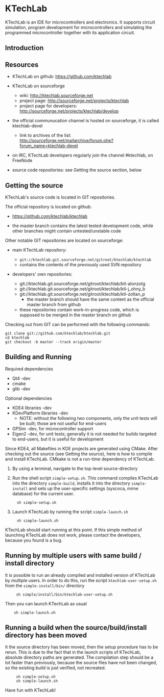KTechLab
=============

KTechLab is an IDE for microcontrollers and electronics.
It supports circuit simulation,
program development for microcontrollers and
simulating the programmed microcontroller together with its application circuit.

Introduction
-------------

Resources
-------------
- KTechLab on github:
    https://github.com/ktechlab

- KTechLab on sourceforge
    - wiki:
        http://ktechlab.sourceforge.net
    - project page:
        http://sourceforge.net/projects/ktechlab
    - project page for developers:
        http://sourceforge.net/projects/ktechlab/develop

- the official communucation channel is hosted on sourceforge,
        it is called ktechlab-devel
    - link to archives of the list:
        http://sourceforge.net/mailarchive/forum.php?forum_name=ktechlab-devel

- on IRC, KTechLab developers regularly join the channel
    #ktechlab, on FreeNode

- source code repositories: see Getting the source section, below


Getting the source
------------------

KTechLab's source code is located in GIT repositories.

The official repository is located on github:

- https://github.com/ktechlab/ktechlab

- the master branch contains the latest tested development code,
    while other branches might contain untested/unstable code

Other notable GIT repositories are located on sourceforge:

- main KTechLab repository:
    - `git://ktechlab.git.sourceforge.net/gitroot/ktechlab/ktechlab`
    - contains the contents of the previously used SVN repository

- developers' own repositories:
    - git://ktechlab.git.sourceforge.net/gitroot/ktechlab/ktl-alonzotg
    - git://ktechlab.git.sourceforge.net/gitroot/ktechlab/ktl-j_ohny_b
    - git://ktechlab.git.sourceforge.net/gitroot/ktechlab/ktl-zoltan_p
        - the master branch should have the same content as the
            official master branch from github
    - these repositories contain work-in-progress code,
        which is supposed to be merged in the master branch on github

Checking out from GIT can be performed with the following commands:

    git clone git://github.com/ktechlab/ktechlab.git
    cd ktechlab
    git checkout -b master --track origin/master


Building and Running
--------------------

Required dependencies

- Qt4 -dev
- cmake
- glib -dev

Optional dependencies

- KDE4 libraries -dev
- KDevPlatform libraries -dev
    - NOTE: without the following two components, only the unit tests
        will be built; those are not useful for end-users
- GPSim -dev, for microcontroller support
- Eigen2 -dev, for unit tests; generally it is not needed for builds
    targeted to end-users, but it is useful for development



Since KDE4, all Makefiles in KDE projects are generated using CMake.
After checking out the source (see Getting the source),
here is how to compile and install KTechLab.
CMkake is not a run-time dependency of KTechLab.


1. By using a terminal, navigate to the top-level source-directory

2. Run the shell script `simple-setup.sh`.
    This command compiles KTechLab into the directory `simple-build`,
    installs it into the directory `simple-install` and
    sets up the user-specific settings (syscoca, mime database) for the
    current user.

         sh simple-setup.sh

3. Launch KTechLab by running the script `simple-launch.sh`

         sh simple-launch.sh

KTechLab should start running at this point.
If this simple method of launching KTechLab does not work,
please contact the developers, because you found is a bug.

## Running by multiple users with same build / install directory

It is possible to run an already compiled and installed version of KTechLab
by multiple users. In order to do this, run the script
`ktechlab-user-setup.sh` from the `simple-install/bin/` directory

         sh simple/install/bin/ktechlab-user-setup.sh

Then you can launch KTechLab as usual

        sh simple-launch.sh

## Running a build when the source/build/install directory has been moved

It the source directory has been moved, then the setup procedure has
to be rerun. This is due to the fact that in the launch scripts of
KTechLab, absolute directory paths are generated.
The compilation step should be a lot faster than previously, because
the source files have not been changed, so the existing build is
just verified, not recreated.

         sh simple-setup.sh
         sh simple-launch.sh

Have fun with KTechLab!
